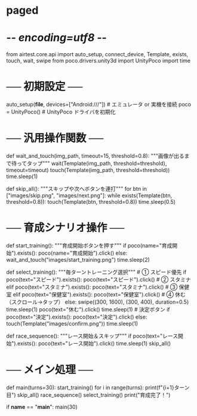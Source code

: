 # paged
# -*- encoding=utf8 -*-
from airtest.core.api import auto_setup, connect_device, Template, exists, touch, wait, swipe
from poco.drivers.unity3d import UnityPoco
import time

# ── 初期設定 ──
auto_setup(__file__, devices=["Android:///"])    # エミュレータ or 実機を接続
poco = UnityPoco()                              # UnityPoco ドライバを初期化

# ── 汎用操作関数 ──
def wait_and_touch(img_path, timeout=15, threshold=0.8):
    """画像が出るまで待ってタップ"""
    wait(Template(img_path, threshold=threshold), timeout=timeout)
    touch(Template(img_path, threshold=threshold))
    time.sleep(1)

def skip_all():
    """スキップや次へボタンを連打"""
    for btn in ["images/skip.png", "images/next.png"]:
        while exists(Template(btn, threshold=0.8)):
            touch(Template(btn, threshold=0.8))
            time.sleep(0.5)

# ── 育成シナリオ操作 ──
def start_training():
    """育成開始ボタンを押す"""
    if poco(name="育成開始").exists():
        poco(name="育成開始").click()
    else:
        wait_and_touch("images/start_training.png")
    time.sleep(2)

def select_training():
    """毎ターントレーニング選択"""
    # ① スピード優先
    if poco(text="スピード").exists():
        poco(text="スピード").click()
    # ② スタミナ
    elif poco(text="スタミナ").exists():
        poco(text="スタミナ").click()
    # ③ 保健室
    elif poco(text="保健室").exists():
        poco(text="保健室").click()
    # ④ 休む（スクロール→タップ）
    else:
        swipe((300, 1600), (300, 400), duration=0.5)
        time.sleep(1)
        poco(text="休む").click()
    time.sleep(1)
    # 決定ボタン
    if poco(text="決定").exists():
        poco(text="決定").click()
    else:
        touch(Template("images/confirm.png"))
    time.sleep(1)

def race_sequence():
    """レース開始＆スキップ"""
    if poco(text="レース開始").exists():
        poco(text="レース開始").click()
        time.sleep(1)
    skip_all()

# ── メイン処理 ──
def main(turns=30):
    start_training()
    for i in range(turns):
        print(f"{i+1}ターン目")
        skip_all()
        race_sequence()
        select_training()
    print("育成完了！")

if __name__ == "__main__":
    main(30)